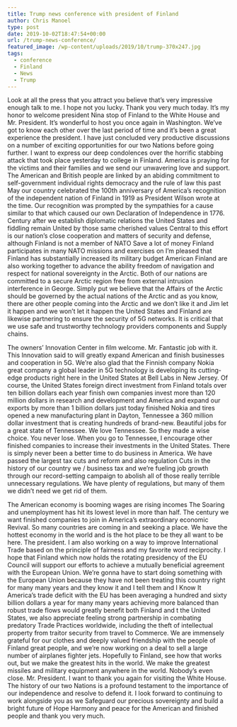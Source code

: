 ```yaml
---
title: Trump news conference with president of Finland
author: Chris Manoel
type: post
date: 2019-10-02T18:47:54+00:00
url: /trump-news-conference/
featured_image: /wp-content/uploads/2019/10/trump-370x247.jpg
tags:
  - conference
  - Finland
  - News
  - Trump
---
```


  Look at all the press that you attract you believe that&#8217;s very impressive enough talk to me. I hope not you lucky. Thank you very much today. It&#8217;s my honor to welcome president Nina stop of Finland to the White House and Mr. President. It&#8217;s wonderful to host you once again in Washington. We&#8217;ve got to know each other over the last period of time and it&#8217;s been a great experience the president. I have just concluded very productive discussions on a number of exciting opportunities for our two Nations before going further. I want to express our deep condolences over the horrific stabbing attack that took place yesterday to college in Finland. America is praying for the victims and their families and we send our unwavering love and support. The American and British people are linked by an abiding commitment to self-government individual rights democracy and the rule of law this past May our country celebrated the 100th anniversary of America&#8217;s recognition of the independent nation of Finland in 1919 as President Wilson wrote at the time. Our recognition was prompted by the sympathies for a cause similar to that which caused our own Declaration of Independence in 1776. Century after we establish diplomatic relations the United States and fiddling remain United by those same cherished values Central to this effort is our nation&#8217;s close cooperation and matters of security and defense, although Finland is not a member of NATO Save a lot of money Finland participates in many NATO missions and exercises on I&#8217;m pleased that Finland has substantially increased its military budget American Finland are also working together to advance the ability freedom of navigation and respect for national sovereignty in the Arctic. Both of our nations are committed to a secure Arctic region free from external intrusion interference in George. Simply put we believe that the Affairs of the Arctic should be governed by the actual nations of the Arctic and as you know, there are other people coming into the Arctic and we don&#8217;t like it and Jim let it happen and we won&#8217;t let it happen the United States and Finland are likewise partnering to ensure the security of 5G networks. It is critical that we use safe and trustworthy technology providers components and Supply chains. 



  The owners&#8217; Innovation Center in film welcome. Mr. Fantastic job with it. This Innovation said to will greatly expand American and finish businesses and cooperation in 5G. We&#8217;re also glad that the Finnish company Nokia great company a global leader in 5G technology is developing its cutting-edge products right here in the United States at Bell Labs in New Jersey. Of course, the United States foreign direct investment from Finland totals over ten billion dollars each year finish own companies invest more than 120 million dollars in research and development and America and expand our exports by more than 1 billion dollars just today finished Nokia and tires opened a new manufacturing plant in Dayton, Tennessee a 360 million dollar investment that is creating hundreds of brand-new. Beautiful jobs for a great state of Tennessee. We love Tennessee. So they made a wise choice. You never lose. When you go to Tennessee, I encourage other finished companies to increase their investments in the United States. There is simply never been a better time to do business in America. We have passed the largest tax cuts and reform and also regulation Cuts in the history of our country we / business tax and we&#8217;re fueling job growth through our record-setting campaign to abolish all of those really terrible unnecessary regulations. We have plenty of regulations, but many of them we didn&#8217;t need we get rid of them. 



  The American economy is booming wages are rising incomes The Soaring and unemployment has hit its lowest level in more than half. The century we want finished companies to join in America&#8217;s extraordinary economic Revival. So many countries are coming in and seeking a place. We have the hottest economy in the world and is the hot place to be they all want to be here. The president. I am also working on a way to improve International Trade based on the principle of fairness and my favorite word reciprocity. I hope that Finland which now holds the rotating presidency of the EU Council will support our efforts to achieve a mutually beneficial agreement with the European Union. We&#8217;re gonna have to start doing something with the European Union because they have not been treating this country right for many many years and they know it and I tell them and I Know It America&#8217;s trade deficit with the EU has been averaging a hundred and sixty billion dollars a year for many many years achieving more balanced than robust trade flows would greatly benefit both Finland and t the United States, we also appreciate feeling strong partnership in combating predatory Trade Practices worldwide, including the theft of intellectual property from traitor security from travel to Commerce. We are immensely grateful for our clothes and deeply valued friendship with the people of Finland great people, and we&#8217;re now working on a deal to sell a large number of airplanes fighter jets. Hopefully to Finland, see how that works out, but we make the greatest hits in the world. We make the greatest missiles and military equipment anywhere in the world. Nobody&#8217;s even close. Mr. President. I want to thank you again for visiting the White House. The history of our two Nations is a profound testament to the importance of our independence and resolve to defend it. I look forward to continuing to work alongside you as we Safeguard our precious sovereignty and build a bright future of Hope Harmony and peace for the American and finished people and thank you very much.

